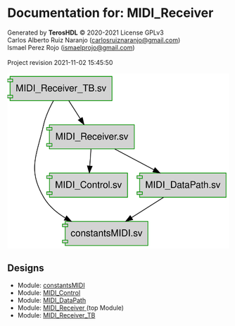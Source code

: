 # Documentation for: MIDI_Receiver

Generated by **TerosHDL** © 2020-2021 License GPLv3<br>Carlos Alberto Ruiz Naranjo (carlosruiznaranjo@gmail.com)<br>Ismael Perez Rojo (ismaelprojo@gmail.com)<br><br>Project revision 2021-11-02 15:45:50<br><br>
![system](./doc/doc_internal/dependency_graph.svg "System")
## Designs

- Module: [constantsMIDI ](./doc/doc_internal/constantsMIDI.md)
- Module: [MIDI_Control ](./doc/doc_internal/MIDI_Control.md)
- Module: [MIDI_DataPath ](./doc/doc_internal/MIDI_DataPath.md)
- Module: [MIDI_Receiver ](./doc/doc_internal/MIDI_Receiver.md) (top Module)
- Module: [MIDI_Receiver_TB ](./doc/doc_internal/MIDI_Receiver_TB.md)

